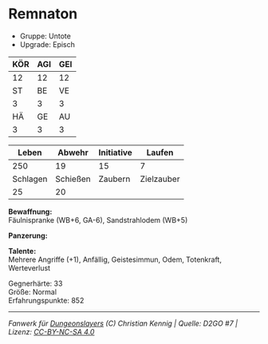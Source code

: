 # Remnaton  
- Gruppe: Untote  
- Upgrade: Episch  

| KÖR | AGI | GEI |  
| --- | --- | --- |  
| 12  | 12  | 12  |
| ST  | BE  | VE  |  
| 3   | 3   | 3   |
| HÄ  | GE  | AU  |  
| 3   | 3   | 3   |


| Leben    | Abwehr   | Initiative | Laufen     |
| -------- | -------- | ---------- | ---------- |
| 250      | 19       | 15         | 7          |
| Schlagen | Schießen | Zaubern    | Zielzauber |
| 25       | 20       |            |            |

**Bewaffnung:**  
Fäulnispranke (WB+6, GA-6), Sandstrahlodem (WB+5)

**Panzerung:**  


**Talente:**  
Mehrere Angriffe (+1), Anfällig, Geistesimmun, Odem, Totenkraft, Werteverlust

Gegnerhärte: 33  
Größe: Normal  
Erfahrungspunkte: 852  



___
*Fanwerk für [Dungeonslayers](https://www.dungeonslayers.net/) (C) Christian Kennig | Quelle: D2GO #7 | Lizenz: [CC-BY-NC-SA 4.0](https://creativecommons.org/licenses/by-nc-sa/4.0/deed.de)*
